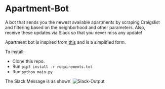 # Apartment-Bot

A bot that sends you the newest available apartments by scraping Craigslist and filtering based on the neighborhood and other parameters. Also, receive these updates via Slack so that you never miss any update!

Apartment bot is inspired from [this](https://www.dataquest.io/blog/apartment-finding-slackbot/) and is a simplified form.

To install:
- Clone this repo.
- Run `pip3 install -r requirements.txt`
- Run `python main.py`

The Slack Message is as shown:
![Slack-Output](/sachs7/Apartment-Bot/blob/master/Slack_Message.png?raw=true "Slack-Message")
